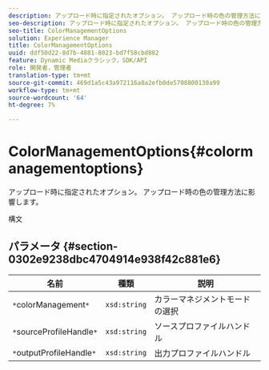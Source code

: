 ```yaml
---
description: アップロード時に指定されたオプション。 アップロード時の色の管理方法に影響します。
seo-description: アップロード時に指定されたオプション。 アップロード時の色の管理方法に影響します。
seo-title: ColorManagementOptions
solution: Experience Manager
title: ColorManagementOptions
uuid: ddf50d22-8d7b-4881-8023-bd7f58cbd882
feature: Dynamic Mediaクラシック，SDK/API
role: 開発者，管理者
translation-type: tm+mt
source-git-commit: 469d1a5c43a972116a8a2efb0de5708800130a99
workflow-type: tm+mt
source-wordcount: '64'
ht-degree: 7%

---
```



# ColorManagementOptions{#colormanagementoptions}

アップロード時に指定されたオプション。 アップロード時の色の管理方法に影響します。

構文

## パラメータ {#section-0302e9238dbc4704914e938f42c881e6}

| 名前 | 種類 | 説明 |
|---|---|---|
| `*`colorManagement`*` | `xsd:string` | カラーマネジメントモードの選択 |
| `*`sourceProfileHandle`*` | `xsd:string` | ソースプロファイルハンドル |
| `*`outputProfileHandle`*` | `xsd:string` | 出力プロファイルハンドル |

